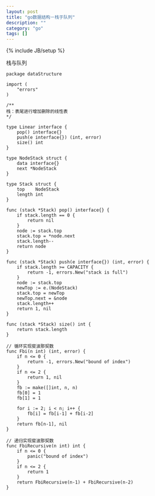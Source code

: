 ```yaml
---
layout: post
title: "go数据结构－栈于队列"
description: ""
category: "go"
tags: []
---
```

{% include JB/setup %}

栈与队列

    package dataStructure
    
    import (
        "errors"
    )
    
    /**
    栈：表尾进行增加删除的线性表
    */
    
    type Linear interface {
        pop() interface{}
        push(e interface{}) (int, error)
        size() int
    }
    
    type NodeStack struct {
        data interface{}
        next *NodeStack
    }
    
    type Stack struct {
        top    NodeStack
        length int
    }
    
    func (stack *Stack) pop() interface{} {
        if stack.length == 0 {
            return nil
        }
        node := stack.top
        stack.top = *node.next
        stack.length--
        return node
    }
    
    func (stack *Stack) push(e interface{}) (int, error) {
        if stack.length >= CAPACITY {
            return -1, errors.New("stack is full")
        }
        node := stack.top
        newTop := e.(NodeStack)
        stack.top = newTop
        newTop.next = &node
        stack.length++
        return 1, nil
    }
    
    func (stack *Stack) size() int {
        return stack.length
    }
    
    // 循环实现斐波那契数
    func Fbi(n int) (int, error) {
        if n <= 0 {
            return -1, errors.New("bound of index")
        }
        if n <= 2 {
            return 1, nil
        }
        fb := make([]int, n, n)
        fb[0] = 1
        fb[1] = 1
        
        for i := 2; i < n; i++ {
            fb[i] = fb[i-1] + fb[i-2]
        }
        return fb[n-1], nil
    }
    
    // 递归实现斐波那契数
    func FbiRecursive(n int) int {
        if n <= 0 {
            panic("bound of index")
        }
        if n <= 2 {
            return 1
        }
        return FbiRecursive(n-1) + FbiRecursive(n-2)
    }
